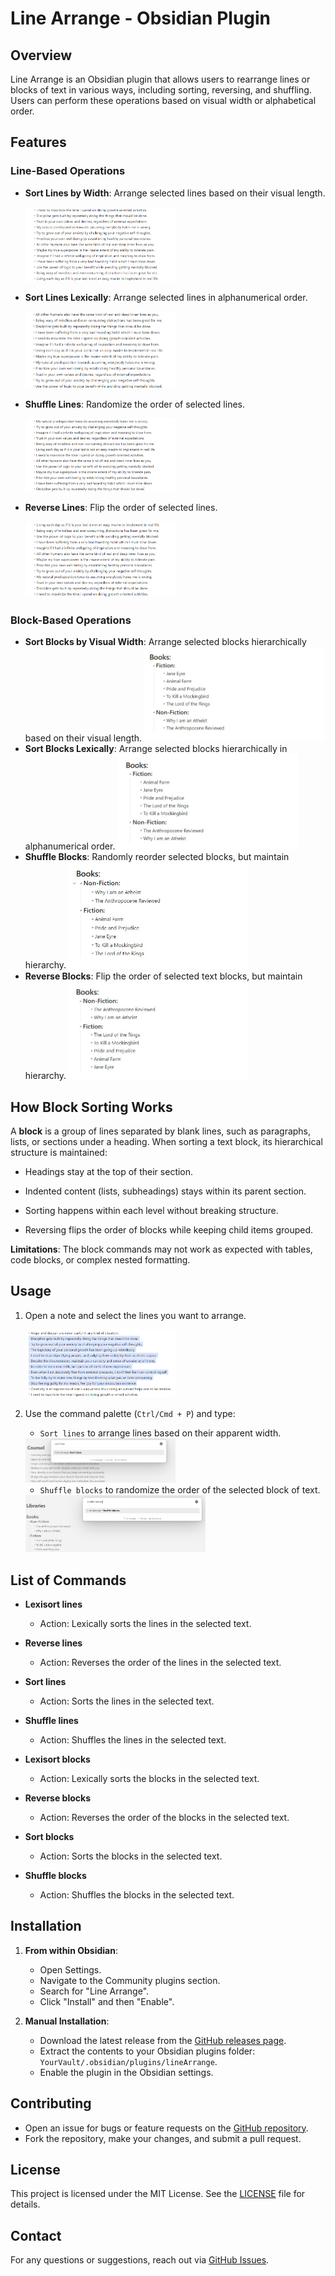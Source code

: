 # Line Arrange - Obsidian Plugin

## Overview

Line Arrange is an Obsidian plugin that allows users to rearrange lines or blocks of text in various ways, including sorting, reversing, and shuffling. Users can perform these operations based on visual width or alphabetical order.

## Features

### Line-Based Operations

- **Sort Lines by Width**: Arrange selected lines based on their visual length.

  <img src=".\assets\sorted.png" alt="Sorted Lines" style="width: 50%; height: auto;" loading="lazy" />

- **Sort Lines Lexically**: Arrange selected lines in alphanumerical order.

  <img src=".\assets\lexisrted.png" alt="Lexisorted Lines" style="width: 50%; height: auto;" loading="lazy" />

- **Shuffle Lines**: Randomize the order of selected lines.

  <img src=".\assets\shuffled.png" alt="Shuffled Lines" style="width: 50%; height: auto;" loading="lazy" />

- **Reverse Lines**: Flip the order of selected lines.

  <img src=".\assets\reversed.png" alt="Reversed Lines" style="width: 50%; height: auto;" loading="lazy" />

### Block-Based Operations

- **Sort Blocks by Visual Width**: Arrange selected blocks hierarchically based on their visual length.
  <img src=".\assets\sorted_blocks.jpg" alt="Sorted Blocks" style="width: 60%; height: auto;" loading="lazy" />
- **Sort Blocks Lexically**: Arrange selected blocks hierarchically in alphanumerical order.
  <img src=".\assets\lexisrted_blocks.jpg" alt="Lexisorted Blocks" style="width: 60%; height: auto;" loading="lazy" />
- **Shuffle Blocks**: Randomly reorder selected blocks, but maintain hierarchy.
  <img src=".\assets\shuffled_blocks.jpg" alt="Shuffled Blocks" style="width: 60%; height: auto;" loading="lazy" />
- **Reverse Blocks**: Flip the order of selected text blocks, but maintain hierarchy.
  <img src=".\assets\reversed_blocks.jpg" alt="Reversed Blocks" style="width: 60%; height: auto;" loading="lazy" />

## How Block Sorting Works

A **block** is a group of lines separated by blank lines, such as paragraphs, lists, or sections under a heading. When sorting a text block, its hierarchical structure is maintained:

- Headings stay at the top of their section.

- Indented content (lists, subheadings) stays within its parent section.

- Sorting happens within each level without breaking structure.

- Reversing flips the order of blocks while keeping child items grouped.

**Limitations**: The block commands may not work as expected with tables, code blocks, or complex nested formatting.

## Usage

1. Open a note and select the lines you want to arrange.

   <img src=".\assets\select.png" alt="Select Lines Usage" style="width: 50%; height: auto;" loading="lazy" />

2. Use the command palette (`Ctrl/Cmd + P`) and type:

   - `Sort lines` to arrange lines based on their apparent width.

   <img src=".\assets\sort_lines.png" alt="Sort Lines Usage" style="width: 50%; height: auto;" loading="lazy" />

   - `Shuffle blocks` to randomize the order of the selected block of text.

   <img src=".\assets\shuffle_blocks.jpg" alt="Shuffle Lines Usage" style="width: 60%; height: auto;" loading="lazy" />

## List of Commands

- **Lexisort lines**
  - Action: Lexically sorts the lines in the selected text.

- **Reverse lines**
  - Action: Reverses the order of the lines in the selected text.

- **Sort lines**
  - Action: Sorts the lines in the selected text.

- **Shuffle lines**
  - Action: Shuffles the lines in the selected text.

- **Lexisort blocks**
  - Action: Lexically sorts the blocks in the selected text.

- **Reverse blocks**
  - Action: Reverses the order of the blocks in the selected text.

- **Sort blocks**
  - Action: Sorts the blocks in the selected text.

- **Shuffle blocks**
  - Action: Shuffles the blocks in the selected text.

## Installation

1. **From within Obsidian**:
   - Open Settings.
   - Navigate to the Community plugins section.
   - Search for "Line Arrange".
   - Click "Install" and then "Enable".

2. **Manual Installation**:
   - Download the latest release from the [GitHub releases page](https://github.com/chitwan27/lineArrange/releases).
   - Extract the contents to your Obsidian plugins folder: `YourVault/.obsidian/plugins/lineArrange`.
   - Enable the plugin in the Obsidian settings.

## Contributing

- Open an issue for bugs or feature requests on the [GitHub repository](https://github.com/chitwan27/lineArrange/issues).
- Fork the repository, make your changes, and submit a pull request.

## License

This project is licensed under the MIT License. See the [LICENSE](https://github.com/chitwan27/lineArrange/blob/master/LICENSE) file for details.

## Contact

For any questions or suggestions, reach out via [GitHub Issues](https://github.com/chitwan27/lineArrange/issues).
